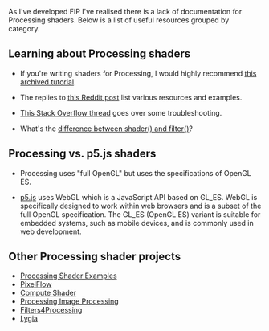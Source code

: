 As I've developed FIP I've realised there is a lack of documentation for Processing shaders. Below is a list of useful resources grouped by category.

## Learning about Processing shaders
- If you're writing shaders for Processing, I would highly recommend [this archived tutorial](https://web.archive.org/web/20210117181532/https://processing.org/tutorials/pshader/). 

- The replies to [this Reddit post](https://www.reddit.com/r/processing/comments/ritpd8/shaders_in_processing/) list various resources and examples.

- [This Stack Overflow thread](https://stackoverflow.com/questions/38384768/processing-fragment-shader-not-displaying-anything) goes over some troubleshooting.

- What's the [difference between shader() and filter()](https://forum.processing.org/one/topic/filer-vs-shader.html )?

## Processing vs. p5.js shaders
- Processing uses "full OpenGL" but uses the specifications of OpenGL ES. 

- [p5.js](https://p5js.org/) uses WebGL which is a JavaScript API based on GL_ES. WebGL is specifically designed to work within web browsers and is a subset of the full OpenGL specification.
The GL_ES (OpenGL ES) variant is suitable for embedded systems, such as mobile devices, and is commonly used in web development.

## Other Processing shader projects
- [Processing Shader Examples](https://github.com/genekogan/Processing-Shader-Examples/?tab=readme-ov-file)
- [PixelFlow](https://github.com/diwi/PixelFlow)
- [Compute Shader](https://github.com/ElementMo/ComputeShader)
- [Processing Image Processing](https://github.com/Milchreis/processing-imageprocessing)
- [Filters4Processing](https://github.com/SableRaf/Filters4Processing)
- [Lygia](https://lygia.xyz/)